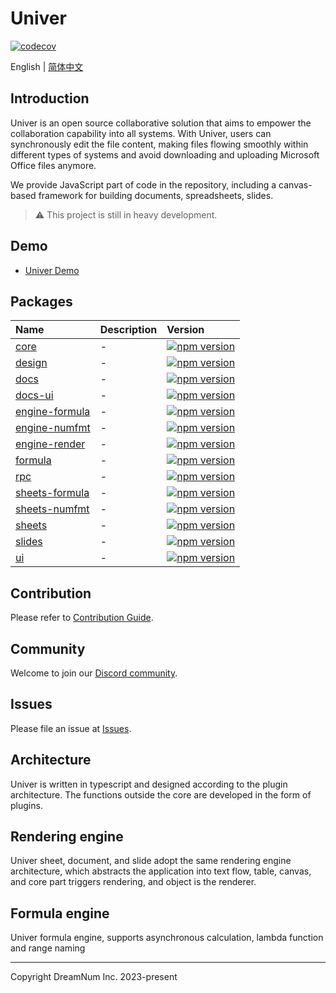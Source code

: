 # Univer

[![codecov](https://codecov.io/gh/dream-num/univer/graph/badge.svg?token=aPfyW2pIMN)](https://codecov.io/gh/dream-num/univer)

English | [简体中文](./README-zh.md)

## Introduction

Univer is an open source collaborative solution that aims to empower the collaboration capability into all systems. With Univer, users can synchronously edit the file content, making files flowing smoothly within different types of systems and avoid downloading and uploading Microsoft Office files anymore.

We provide JavaScript part of code in the repository, including a canvas-based framework for building documents, spreadsheets, slides.

> ⚠️ This project is still in heavy development.

## Demo

-   [Univer Demo](https://dream-num.github.io/univer-demo/)

## Packages

| Name                                        | Description | Version                                                                                                                        |
| :------------------------------------------ | :---------- | :----------------------------------------------------------------------------------------------------------------------------- |
| [core](./packages/core)                     | -           | [![npm version](https://badge.fury.io/js/@univerjs%2Fcore.svg)](https://badge.fury.io/js/@univerjs%2Fcore)                     |
| [design](./packages/design)                 | -           | [![npm version](https://badge.fury.io/js/@univerjs%2Fdesign.svg)](https://badge.fury.io/js/@univerjs%2Fdesign)                 |
| [docs](./packages/docs)                     | -           | [![npm version](https://badge.fury.io/js/@univerjs%2Fdocs.svg)](https://badge.fury.io/js/@univerjs%2Fdocs)                     |
| [docs-ui](./packages/docs-ui)               | -           | [![npm version](https://badge.fury.io/js/@univerjs%2Fdocs-ui.svg)](https://badge.fury.io/js/@univerjs%2Fdocs-ui)               |
| [engine-formula](./packages/engine-formula) | -           | [![npm version](https://badge.fury.io/js/@univerjs%2Fengine-formula.svg)](https://badge.fury.io/js/@univerjs%2Fengine-formula) |
| [engine-numfmt](./packages/engine-numfmt)   | -           | [![npm version](https://badge.fury.io/js/@univerjs%2Fengine-numfmt.svg)](https://badge.fury.io/js/@univerjs%2Fengine-numfmt)   |
| [engine-render](./packages/engine-render)   | -           | [![npm version](https://badge.fury.io/js/@univerjs%2Fengine-render.svg)](https://badge.fury.io/js/@univerjs%2Fengine-render)   |
| [formula](./packages/formula)               | -           | [![npm version](https://badge.fury.io/js/@univerjs%2Fformula.svg)](https://badge.fury.io/js/@univerjs%2Fformula)               |
| [rpc](./packages/rpc)                       | -           | [![npm version](https://badge.fury.io/js/@univerjs%2Fsvg.svg)](https://badge.fury.io/js/@univerjs%2Frpc)                       |
| [sheets-formula](./packages/sheets-formula) | -           | [![npm version](https://badge.fury.io/js/@univerjs%2Fsheets-formula.svg)](https://badge.fury.io/js/@univerjs%2Fsheets-formula) |
| [sheets-numfmt](./packages/sheets-numfmt)   | -           | [![npm version](https://badge.fury.io/js/@univerjs%2Fsheets-numfmt.svg)](https://badge.fury.io/js/@univerjs%2Fsheets-numfmt)   |
| [sheets](./packages/sheets)                 | -           | [![npm version](https://badge.fury.io/js/@univerjs%2Fsheets.svg)](https://badge.fury.io/js/@univerjs%2Fsheets)                 |
| [slides](./packages/slides)                 | -           | [![npm version](https://badge.fury.io/js/@univerjs%2Fslides.svg)](https://badge.fury.io/js/@univerjs%2Fslides)                 |
| [ui](./packages/ui)                         | -           | [![npm version](https://badge.fury.io/js/@univerjs%2Fui.svg)](https://badge.fury.io/js/@univerjs%2Fui)                         |

## Contribution

Please refer to [Contribution Guide](./CONTRIBUTING.md).

## Community

Welcome to join our [Discord community](https://discord.gg/z3NKNT6D2f).

## Issues

Please file an issue at [Issues](http://github.com/dream-num/univer/issues).

## Architecture

Univer is written in typescript and designed according to the plugin architecture. The functions outside the core are developed in the form of plugins.

## Rendering engine

Univer sheet, document, and slide adopt the same rendering engine architecture, which abstracts the application into text flow, table, canvas, and core part triggers rendering, and object is the renderer.

## Formula engine

Univer formula engine, supports asynchronous calculation, lambda function and range naming

---

Copyright DreamNum Inc. 2023-present
